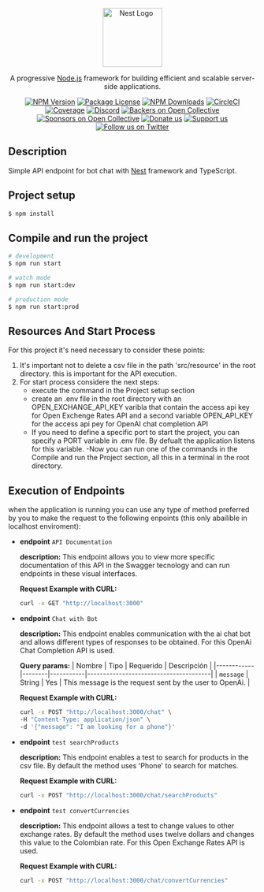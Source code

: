 <p align="center">
  <a href="http://nestjs.com/" target="blank"><img src="https://nestjs.com/img/logo-small.svg" width="120" alt="Nest Logo" /></a>
</p>

[circleci-image]: https://img.shields.io/circleci/build/github/nestjs/nest/master?token=abc123def456
[circleci-url]: https://circleci.com/gh/nestjs/nest

  <p align="center">A progressive <a href="http://nodejs.org" target="_blank">Node.js</a> framework for building efficient and scalable server-side applications.</p>
    <p align="center">
<a href="https://www.npmjs.com/~nestjscore" target="_blank"><img src="https://img.shields.io/npm/v/@nestjs/core.svg" alt="NPM Version" /></a>
<a href="https://www.npmjs.com/~nestjscore" target="_blank"><img src="https://img.shields.io/npm/l/@nestjs/core.svg" alt="Package License" /></a>
<a href="https://www.npmjs.com/~nestjscore" target="_blank"><img src="https://img.shields.io/npm/dm/@nestjs/common.svg" alt="NPM Downloads" /></a>
<a href="https://circleci.com/gh/nestjs/nest" target="_blank"><img src="https://img.shields.io/circleci/build/github/nestjs/nest/master" alt="CircleCI" /></a>
<a href="https://coveralls.io/github/nestjs/nest?branch=master" target="_blank"><img src="https://coveralls.io/repos/github/nestjs/nest/badge.svg?branch=master#9" alt="Coverage" /></a>
<a href="https://discord.gg/G7Qnnhy" target="_blank"><img src="https://img.shields.io/badge/discord-online-brightgreen.svg" alt="Discord"/></a>
<a href="https://opencollective.com/nest#backer" target="_blank"><img src="https://opencollective.com/nest/backers/badge.svg" alt="Backers on Open Collective" /></a>
<a href="https://opencollective.com/nest#sponsor" target="_blank"><img src="https://opencollective.com/nest/sponsors/badge.svg" alt="Sponsors on Open Collective" /></a>
  <a href="https://paypal.me/kamilmysliwiec" target="_blank"><img src="https://img.shields.io/badge/Donate-PayPal-ff3f59.svg" alt="Donate us"/></a>
    <a href="https://opencollective.com/nest#sponsor"  target="_blank"><img src="https://img.shields.io/badge/Support%20us-Open%20Collective-41B883.svg" alt="Support us"></a>
  <a href="https://twitter.com/nestframework" target="_blank"><img src="https://img.shields.io/twitter/follow/nestframework.svg?style=social&label=Follow" alt="Follow us on Twitter"></a>
</p>
  <!--[![Backers on Open Collective](https://opencollective.com/nest/backers/badge.svg)](https://opencollective.com/nest#backer)
  [![Sponsors on Open Collective](https://opencollective.com/nest/sponsors/badge.svg)](https://opencollective.com/nest#sponsor)-->

## Description

Simple API endpoint for bot chat with [Nest](https://github.com/nestjs/nest) framework  and TypeScript.

## Project setup

```bash
$ npm install
```

## Compile and run the project

```bash
# development
$ npm run start

# watch mode
$ npm run start:dev

# production mode
$ npm run start:prod
```

## Resources And Start Process

For this project it's need necessary to consider these points:

1. It's important not to delete a csv file in the path 'src/resource' in the root directory. this is important for the API execution.
1. For start process considere the next steps:
    - execute the command in the Project setup section
    - create an .env file in the root directory with an OPEN_EXCHANGE_API_KEY varibla that contain the access api key for Open Exchenge Rates API and a second variable OPEN_API_KEY for the access api pey for OpenAI chat completion API
    - If you need to define a specific port to start the project, you can specify a PORT variable in .env file. By defualt the application listens for this variable.
    -Now you can run one of the commands in the Compile and run the Project section, all this in a terminal in the root directory.

## Execution of Endpoints
when the application is running you can use any type of method preferred by you to make the request to the following enpoints (this only abailible in localhost enviroment):

- **endpoint** `API Documentation`

    **description:** This endpoint allows you to view more specific documentation of this API in the Swagger tecnology and can run endpoints in these visual interfaces.

    **Request Example with CURL:**
    ```bash
    curl -x GET "http://localhost:3000"
    ```

- **endpoint** `Chat with Bot`

    **description:** This endpoint enables communication with the ai chat bot and allows different types of responses to be obtained. For this OpenAi Chat Completion API is used.

    **Query params:**
    | Nombre     | Tipo   | Requerido | Descripción                           |
    |------------|--------|-----------|---------------------------------------|
    | `message` | String | Yes        | This message is the request sent by the user to OpenAi.    |

    **Request Example with CURL:**
    ```bash
    curl -x POST "http://localhost:3000/chat" \
    -H "Content-Type: application/json" \
    -d '{"message": "I am looking for a phone"}'
    ```

- **endpoint** `test searchProducts`

    **description:** This endpoint enables a test to search for products in the csv file. By default the method uses 'Phone' to search for matches.

    **Request Example with CURL:**
    ```bash
    curl -x POST "http://localhost:3000/chat/searchProducts"
    ```

- **endpoint** `test convertCurrencies`

    **description:** This endpoint allows a test to change values to other exchange rates. By default the method uses twelve dollars and changes this value to the Colombian rate. For this Open Exchange Rates API is used.

    **Request Example with CURL:**
    ```bash
    curl -x POST "http://localhost:3000/chat/convertCurrencies"
    ```